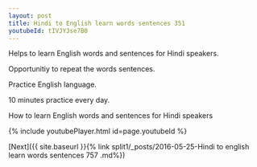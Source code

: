 ```yaml
---
layout: post
title: Hindi to English learn words sentences 351 
youtubeId: tIVJYJse7B0
---
```

 
 
Helps to learn English words and sentences for Hindi speakers.

Opportunitiy to repeat the words sentences. 

Practice English language. 
 
10 minutes practice every day. 
 
How to learn English words and sentences for Hindi speakers 
 
{% include youtubePlayer.html id=page.youtubeId %}
 
 
[Next]({{ site.baseurl }}{% link  split1/_posts/2016-05-25-Hindi to english learn words sentences 757 .md%})
 
